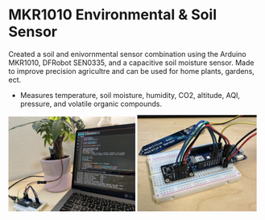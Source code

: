 # MKR1010 Environmental & Soil Sensor

Created a soil and enivornmental sensor combination using the Arduino MKR1010, DFRobot SEN0335, and a capacitive soil moisture sensor. Made to improve precision agricultre and can be used for home plants, gardens, ect.
- Measures temperature, soil moisture, humidity, CO2, altitude, AQI, pressure, and volatile organic compounds. 

<p align="left">
    <img width="50%" src="IMAGES/IMG_4878.jpg" style="max-width:50%;"></a>
    <img width="47%" src="IMAGES/IMG_4850.jpg" style="max-width:50%;"></a>
</p>
